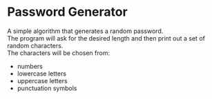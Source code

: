 # Password Generator
A simple algorithm that generates a random password.<br>
The program will ask for the desired length and then print out a set of random characters.<br>
The characters will be chosen from:
+ numbers
+ lowercase letters
+ uppercase letters
+ punctuation symbols
